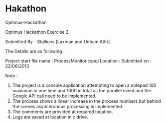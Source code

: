 Hakathon
========

Optimus-Hackathon

Optimus Hackathon Exercise 2.

Submitted By - Stallions [Laxman and Udham Attri]

The Details are as following :

Project start file name : ProcessMonitor.cspoj
Location : 
Submitted on : 22/06/2013

Note : 
1. The project is a console application attempting to open a notepad 100 maximum in one time and 1000 in total as the parallel event and the Google API call need to be implemented.
2. The process shows a linear increase in the process numbers but behind the scenes asynchronous processing is implemented.
3. The comments are provided at required location. 
4. Logs are saved at location in c drive.
